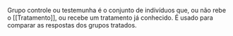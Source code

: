 Grupo controle ou testemunha é o conjunto de indivíduos que, ou não rebe o [[Tratamento]], ou recebe um tratamento já conhecido. É usado para comparar as respostas dos grupos tratados.